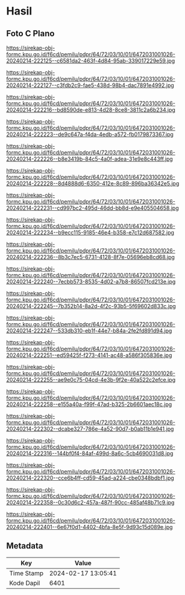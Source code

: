 # Hasil

## Foto C Plano

https://sirekap-obj-formc.kpu.go.id/f6cd/pemilu/pdpr/64/72/03/10/01/6472031001026-20240214-222125--c6581da2-463f-4d84-95ab-339017229e59.jpg

https://sirekap-obj-formc.kpu.go.id/f6cd/pemilu/pdpr/64/72/03/10/01/6472031001026-20240214-222127--c3fdb2c9-fae5-438d-98b4-dac7891e4992.jpg

https://sirekap-obj-formc.kpu.go.id/f6cd/pemilu/pdpr/64/72/03/10/01/6472031001026-20240214-222216--bd8590de-e813-4d28-8ce8-3811c2a6b234.jpg

https://sirekap-obj-formc.kpu.go.id/f6cd/pemilu/pdpr/64/72/03/10/01/6472031001026-20240214-222223--de9c647a-f4da-4edb-a572-fb0179873367.jpg

https://sirekap-obj-formc.kpu.go.id/f6cd/pemilu/pdpr/64/72/03/10/01/6472031001026-20240214-222226--b8e3419b-84c5-4a0f-adea-31e9e8c443ff.jpg

https://sirekap-obj-formc.kpu.go.id/f6cd/pemilu/pdpr/64/72/03/10/01/6472031001026-20240214-222228--8d4888d6-6350-412e-8c89-896ba36342e5.jpg

https://sirekap-obj-formc.kpu.go.id/f6cd/pemilu/pdpr/64/72/03/10/01/6472031001026-20240214-222231--cd997bc2-495d-46dd-bb8d-e9e405504658.jpg

https://sirekap-obj-formc.kpu.go.id/f6cd/pemilu/pdpr/64/72/03/10/01/6472031001026-20240214-222234--b9ecc115-9185-46e4-b358-e7c12d687582.jpg

https://sirekap-obj-formc.kpu.go.id/f6cd/pemilu/pdpr/64/72/03/10/01/6472031001026-20240214-222236--8b3c7ec5-6731-4128-8f7e-05696eb8cd68.jpg

https://sirekap-obj-formc.kpu.go.id/f6cd/pemilu/pdpr/64/72/03/10/01/6472031001026-20240214-222240--7ecbb573-8535-4d02-a7b8-86507fcd213e.jpg

https://sirekap-obj-formc.kpu.go.id/f6cd/pemilu/pdpr/64/72/03/10/01/6472031001026-20240214-222245--7b352b14-8a2d-4f2c-93b5-5f69602d833c.jpg

https://sirekap-obj-formc.kpu.go.id/f6cd/pemilu/pdpr/64/72/03/10/01/6472031001026-20240214-222247--533db310-eb1f-44e7-b84a-2fe2fd891d94.jpg

https://sirekap-obj-formc.kpu.go.id/f6cd/pemilu/pdpr/64/72/03/10/01/6472031001026-20240214-222251--ed59425f-f273-4141-ac48-a586f305836e.jpg

https://sirekap-obj-formc.kpu.go.id/f6cd/pemilu/pdpr/64/72/03/10/01/6472031001026-20240214-222255--ae9e0c75-04cd-4e3b-9f2e-40a522c2efce.jpg

https://sirekap-obj-formc.kpu.go.id/f6cd/pemilu/pdpr/64/72/03/10/01/6472031001026-20240214-222258--e155a40a-f99f-47ad-b325-2b6601aec18c.jpg

https://sirekap-obj-formc.kpu.go.id/f6cd/pemilu/pdpr/64/72/03/10/01/6472031001026-20240214-222302--dcabe327-786e-4a52-90d7-b0ab11b1e941.jpg

https://sirekap-obj-formc.kpu.go.id/f6cd/pemilu/pdpr/64/72/03/10/01/6472031001026-20240214-222316--144bf0f4-84af-499d-8a6c-5cb4690031d8.jpg

https://sirekap-obj-formc.kpu.go.id/f6cd/pemilu/pdpr/64/72/03/10/01/6472031001026-20240214-222320--cce6b4ff-cd59-45ad-a224-cbe0348bdbf1.jpg

https://sirekap-obj-formc.kpu.go.id/f6cd/pemilu/pdpr/64/72/03/10/01/6472031001026-20240214-222358--0c30d6c2-457a-487f-90cc-485af48b71c9.jpg

https://sirekap-obj-formc.kpu.go.id/f6cd/pemilu/pdpr/64/72/03/10/01/6472031001026-20240214-222401--6e67f0d1-4402-4bfa-8e5f-9d93c15d089e.jpg


## Metadata

| Key        | Value               |
| ---------- | ------------------- |
| Time Stamp | 2024-02-17 13:05:41 |
| Kode Dapil | 6401                |



